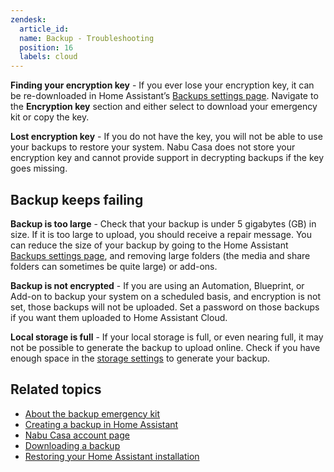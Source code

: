 ```yaml
---
zendesk:
  article_id:
  name: Backup - Troubleshooting
  position: 16
  labels: cloud
---
```


**Finding your encryption key** - If you ever lose your encryption key, it can be re-downloaded in Home Assistant’s [Backups settings page](https://my.home-assistant.io/redirect/backup_config/). Navigate to the **Encryption key** section and either select to download your emergency kit or copy the key.

**Lost encryption key** - If you do not have the key, you will not be able to use your backups to restore your system. Nabu Casa does not store your encryption key and cannot provide support in decrypting backups if the key goes missing.

## Backup keeps failing

**Backup is too large** - Check that your backup is under 5 gigabytes (GB) in size. If it is too large to upload, you should receive a repair message. You can reduce the size of your backup by going to the Home Assistant [Backups settings page](https://my.home-assistant.io/redirect/backup_config/), and removing large folders (the media and share folders can sometimes be quite large) or add-ons.

**Backup is not encrypted** - If you are using an Automation, Blueprint, or Add-on to backup your system on a scheduled basis, and encryption is not set, those backups will not be uploaded. Set a password on those backups if you want them uploaded to Home Assistant Cloud.

**Local storage is full** - If your local storage is full, or even nearing full, it may not be possible to generate the backup to upload online. Check if you have enough space in the [storage settings](https://my.home-assistant.io/redirect/storage/) to generate your backup.

## Related topics

- [About the backup emergency kit](https://www.home-assistant.io/more-info/backup-emergency-kit/)
- [Creating a backup in Home Assistant](https://www.home-assistant.io/common-tasks/general/#backups)
- [Nabu Casa account page](https://account.nabucasa.com/)
- [Downloading a backup](https://www.home-assistant.io/common-tasks/general/#downloading-a-backup-from-home-assistant-cloud)
- [Restoring your Home Assistant installation](https://www.home-assistant.io/common-tasks/general/#restoring-a-backup)